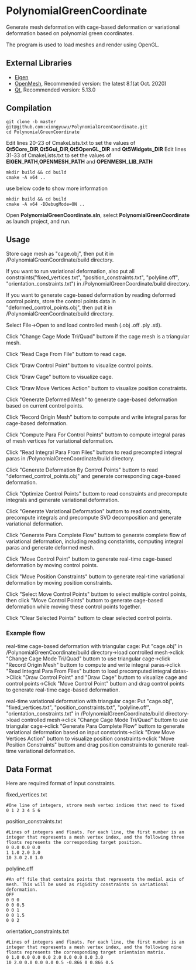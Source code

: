 # PolynomialGreenCoordinate
Generate mesh deformation with cage-based deformation or variational deformation based on polynomial green coordinates. 


The program is used to load meshes and render using OpenGL.

## External Libraries

* [Eigen](http://eigen.tuxfamily.org/)
* [OpenMesh](https://www.openmesh.org/), Recommended version: the latest 8.1(at Oct. 2020)
* [Qt](https://www.qt.io/), Recommended version: 5.13.0

## Compilation

```
git clone -b master git@github.com:xiongyuwu/PolynomialGreenCoordinate.git
cd PolynomialGreenCoordinate
```

Edit lines 20-23 of CmakeLists.txt to set the values of **Qt5Core_DIR**,**Qt5Gui_DIR**,**Qt5OpenGL_DIR** and **Qt5Widgets_DIR**
Edit lines 31-33 of CmakeLists.txt to set the values of **EIGEN_PATH**,**OPENMESH_PATH** and **OPENMESH_LIB_PATH**

```
mkdir build && cd build
cmake -A x64 ..
```
use below code to show more information
```
mkdir build && cd build
cmake -A x64 -DDebugMode=ON ..
```

Open **PolynomialGreenCoordinate.sln**, select **PolynomialGreenCoordinate** as launch project, and run.

## Usage
Store cage mesh as "cage.obj", then put it in /PolynomialGreenCoordinate/build directory.

If you want to run variational deformation, also put all constraints("fixed_vertices.txt", "position_constraints.txt", "polyline.off", "orientation_constraints.txt") in /PolynomialGreenCoordinate/build directory.

If you want to generate cage-based deformation by reading deformed control points, store the control points data in "deformed_control_points.obj", then put it in /PolynomialGreenCoordinate/build directory.

Select File->Open to and load controlled mesh (.obj .off .ply .stl).

Click "Change Cage Mode Tri/Quad" buttom if the cage mesh is a triangular mesh.

Click "Read Cage From File" buttom to read cage.

Click "Draw Control Point" buttom to visualize control points.

Click "Draw Cage" buttom to visualize cage.

Click "Draw Move Vertices Action" buttom to visualize position constraints.

Click "Generate Deformed Mesh" to generate cage-based deformation based on current control points.

Click "Record Origin Mesh" buttom to compute and write integral paras for cage-based deformation.

Click "Compute Para For Control Points" buttom to compute integral paras of mesh vertices for variational deformation.

Click "Read Integral Para From Files" buttom to read precompted integral paras in /PolynomialGreenCoordinate/build directory.

Click "Generate Deformation By Control Points" buttom to read "deformed_control_points.obj" and generate corresponding cage-based deformation.

Click "Optimize Control Points" buttom to read constraints and precompute integrals and generate variational deformation.

Click "Generate Variational Deformation" buttom to read constraints, precompute integrals and precompute SVD decomposition and generate variational deformation.

Click "Generate Para Complete Flow" buttom to generate complete flow of variational deformation, including reading constarints, computing integral paras and generate deformed mesh.

Click "Move Control Point" buttom to generate real-time cage-based deformation by moving control points. 

Click "Move Position Constraints" buttom to generate real-time variational deformation by moving position constraints. 

Click "Select Move Control Points" buttom to select multiple control points, then click "Move Control Points" buttom to generate cage-based deformation while moving these control points together.

Click "Clear Selected Points" buttom to clear selected control points.

### Example flow
real-time cage-based deformation with triangular cage:
Put "cage.obj" in /PolynomialGreenCoordinate/build directory->load controlled mesh->click "Change Cage Mode Tri/Quad" buttom to use triangular cage->click "Record Origin Mesh" buttom to compute and write integral paras->click "Read Integral Para From Files" buttom to load precomputed integral datas->Click "Draw Control Point" and "Draw Cage" buttom to visualize cage and control points->Click "Move Control Point" buttom and drag control points to generate real-time cage-based deformation.

real-time variational deformation with triangular cage:
Put "cage.obj", "fixed_vertices.txt", "position_constraints.txt", "polyline.off", "orientation_constraints.txt" in /PolynomialGreenCoordinate/build directory->load controlled mesh->click "Change Cage Mode Tri/Quad" buttom to use triangular cage->click "Generate Para Complete Flow" buttom to generate variational deformation based on input constarints->click "Draw Move Vertices Action" buttom to visualize position constraints->click "Move Position Constraints" buttom and drag position constraints to generate real-time variational deformation.

## Data Format
Here are required format of input constraints.

fixed_vertices.txt
```
#One line of integers, strore mesh vertex indices that need to fixed
0 1 2 3 4 5 6
```
position_constraints.txt

```
#Lines of integers and floats. For each line, the first number is an integer that represents a mesh vertex index, and the following three floats represents the corresponding target position.
0 0.0 0.0 0.0
1 1.0 2.0 3.0
10 3.0 2.0 1.0
```

polyline.off

```
#An off file that contains points that represents the medial axis of mesh. This will be used as rigidity constraints in variational deformation.
OFF
0 0 0
0 0 0.5
0 0 1
0 0 1.5
0 0 2
```

orientation_constraints.txt

```
#Lines of integers and floats. For each line, the first number is an integer that represents a mesh vertex index, and the following nine floats represents the corresponding target orientaion matrix.
0 1.0 0.0 0.0 0.0 2.0 0.0 0.0 0.0 3.0
10 2.0 0.0 0.0 0.0 0.5 -0.866 0 0.866 0.5
```

